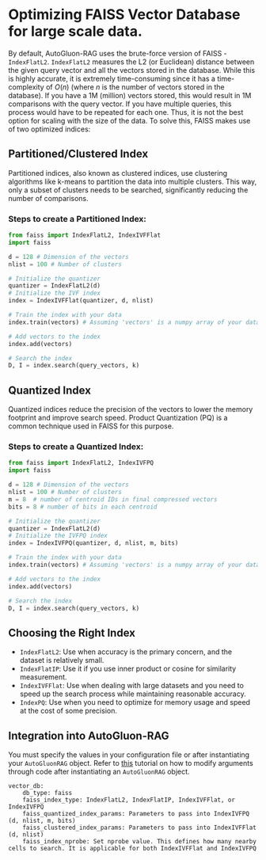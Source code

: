# Optimizing FAISS Vector Database for large scale data.

By default, AutoGluon-RAG uses the brute-force version of FAISS - `IndexFlatL2`. `IndexFlatL2` measures the L2 (or Euclidean) distance between the given query vector and all the vectors stored in the database. While this is highly accurate, it is extremely time-consuming since it has a time-complexity of $O(n)$ (where $n$ is the number of vectors stored in the database). If you have a 1M (million) vectors stored, this would result in 1M comparisons with the query vector. If you have multiple queries, this process would have to be repeated for each one.
Thus, it is not the best option for scaling with the size of the data. To solve this, FAISS makes use of two optimized indices:

## Partitioned/Clustered Index
Partitioned indices, also known as clustered indices, use clustering algorithms like k-means to partition the data into multiple clusters. This way, only a subset of clusters needs to be searched, significantly reducing the number of comparisons.

### Steps to create a Partitioned Index:
```python
from faiss import IndexFlatL2, IndexIVFFlat
import faiss

d = 128 # Dimension of the vectors
nlist = 100 # Number of clusters

# Initialize the quantizer
quantizer = IndexFlatL2(d)
# Initialize the IVF index
index = IndexIVFFlat(quantizer, d, nlist)

# Train the index with your data
index.train(vectors) # Assuming 'vectors' is a numpy array of your data

# Add vectors to the index
index.add(vectors)

# Search the index
D, I = index.search(query_vectors, k)
```

## Quantized Index
Quantized indices reduce the precision of the vectors to lower the memory footprint and improve search speed. Product Quantization (PQ) is a common technique used in FAISS for this purpose.

### Steps to create a Quantized Index:
```python
from faiss import IndexFlatL2, IndexIVFPQ
import faiss

d = 128 # Dimension of the vectors
nlist = 100 # Number of clusters
m = 8  # number of centroid IDs in final compressed vectors
bits = 8 # number of bits in each centroid

# Initialize the quantizer
quantizer = IndexFlatL2(d)
# Initialize the IVFPQ index
index = IndexIVFPQ(quantizer, d, nlist, m, bits)

# Train the index with your data
index.train(vectors) # Assuming 'vectors' is a numpy array of your data

# Add vectors to the index
index.add(vectors)

# Search the index
D, I = index.search(query_vectors, k)
```

## Choosing the Right Index
* `IndexFlatL2`: Use when accuracy is the primary concern, and the dataset is relatively small.
* `IndexFlatIP`: Use it if you use inner product or cosine for similarity measurement.
* `IndexIVFFlat`: Use when dealing with large datasets and you need to speed up the search process while maintaining reasonable accuracy.
* `IndexPQ`: Use when you need to optimize for memory usage and speed at the cost of some precision.

## Integration into AutoGluon-RAG
You must specify the values in your configuration file or after instantiating your `AutoGluonRAG` object. Refer to [this](https://github.com/autogluon/autogluon-rag/tree/main/documentation/tutorials/general/setting_parameters.md) tutorial on how to modify arguments through code after instantiating an  `AutoGluonRAG` object.

```
vector_db:
    db_type: faiss
    faiss_index_type: IndexFlatL2, IndexFlatIP, IndexIVFFlat, or IndexIVFPQ
    faiss_quantized_index_params: Parameters to pass into IndexIVFPQ (d, nlist, m, bits)
    faiss_clustered_index_params: Parameters to pass into IndexIVFFlat (d, nlist)
    faiss_index_nprobe: Set nprobe value. This defines how many nearby cells to search. It is applicable for both IndexIVFFlat and IndexIVFPQ
```
